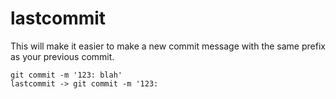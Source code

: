 # lastcommit

This will make it easier to make a new commit message with the same prefix as your previous commit.

    git commit -m '123: blah'
    lastcommit -> git commit -m '123:

  
